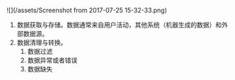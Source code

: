 ![](/assets/Screenshot from 2017-07-25 15-32-33.png)

1. 数据获取与存储。数据通常来自用户活动，其他系统（机器生成的数据）和外部数据源。
2. 数据清理与转换。
   1. 数据过滤
   2. 数据异常或者错误
   3. 数据缺失



